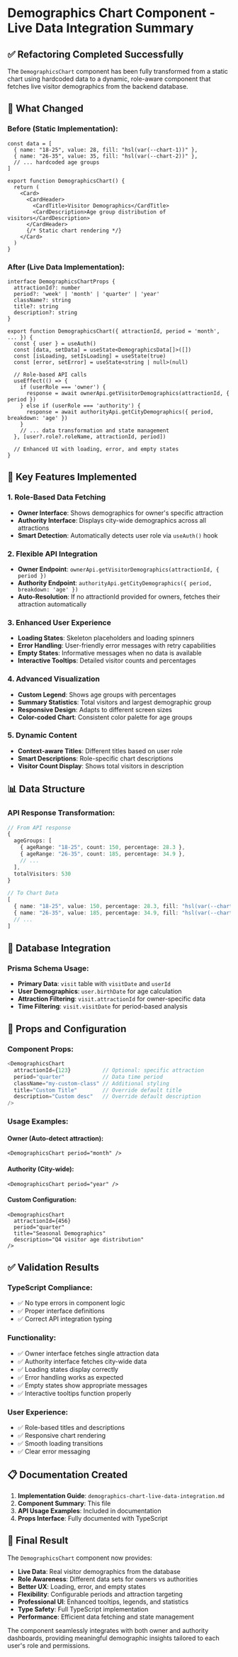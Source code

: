 # Demographics Chart Component - Live Data Integration Summary

## ✅ Refactoring Completed Successfully

The `DemographicsChart` component has been fully transformed from a static chart using hardcoded data to a dynamic, role-aware component that fetches live visitor demographics from the backend database.

## 🔄 What Changed

### Before (Static Implementation):
```tsx
const data = [
  { name: "18-25", value: 28, fill: "hsl(var(--chart-1))" },
  { name: "26-35", value: 35, fill: "hsl(var(--chart-2))" },
  // ... hardcoded age groups
]

export function DemographicsChart() {
  return (
    <Card>
      <CardHeader>
        <CardTitle>Visitor Demographics</CardTitle>
        <CardDescription>Age group distribution of visitors</CardDescription>
      </CardHeader>
      {/* Static chart rendering */}
    </Card>
  )
}
```

### After (Live Data Implementation):
```tsx
interface DemographicsChartProps {
  attractionId?: number
  period?: 'week' | 'month' | 'quarter' | 'year'
  className?: string
  title?: string
  description?: string
}

export function DemographicsChart({ attractionId, period = 'month', ... }) {
  const { user } = useAuth()
  const [data, setData] = useState<DemographicsData[]>([])
  const [isLoading, setIsLoading] = useState(true)
  const [error, setError] = useState<string | null>(null)

  // Role-based API calls
  useEffect(() => {
    if (userRole === 'owner') {
      response = await ownerApi.getVisitorDemographics(attractionId, { period })
    } else if (userRole === 'authority') {
      response = await authorityApi.getCityDemographics({ period, breakdown: 'age' })
    }
    // ... data transformation and state management
  }, [user?.role?.roleName, attractionId, period])

  // Enhanced UI with loading, error, and empty states
}
```

## 🎯 Key Features Implemented

### 1. **Role-Based Data Fetching**
- **Owner Interface**: Shows demographics for owner's specific attraction
- **Authority Interface**: Displays city-wide demographics across all attractions
- **Smart Detection**: Automatically detects user role via `useAuth()` hook

### 2. **Flexible API Integration**
- **Owner Endpoint**: `ownerApi.getVisitorDemographics(attractionId, { period })`
- **Authority Endpoint**: `authorityApi.getCityDemographics({ period, breakdown: 'age' })`
- **Auto-Resolution**: If no attractionId provided for owners, fetches their attraction automatically

### 3. **Enhanced User Experience**
- **Loading States**: Skeleton placeholders and loading spinners
- **Error Handling**: User-friendly error messages with retry capabilities
- **Empty States**: Informative messages when no data is available
- **Interactive Tooltips**: Detailed visitor counts and percentages

### 4. **Advanced Visualization**
- **Custom Legend**: Shows age groups with percentages
- **Summary Statistics**: Total visitors and largest demographic group
- **Responsive Design**: Adapts to different screen sizes
- **Color-coded Chart**: Consistent color palette for age groups

### 5. **Dynamic Content**
- **Context-aware Titles**: Different titles based on user role
- **Smart Descriptions**: Role-specific chart descriptions
- **Visitor Count Display**: Shows total visitors in description

## 📊 Data Structure

### API Response Transformation:
```typescript
// From API response
{
  ageGroups: [
    { ageRange: "18-25", count: 150, percentage: 28.3 },
    { ageRange: "26-35", count: 185, percentage: 34.9 },
    // ...
  ],
  totalVisitors: 530
}

// To Chart Data
[
  { name: "18-25", value: 150, percentage: 28.3, fill: "hsl(var(--chart-1))" },
  { name: "26-35", value: 185, percentage: 34.9, fill: "hsl(var(--chart-2))" },
  // ...
]
```

## 🔗 Database Integration

### Prisma Schema Usage:
- **Primary Data**: `visit` table with `visitDate` and `userId`
- **User Demographics**: `user.birthDate` for age calculation
- **Attraction Filtering**: `visit.attractionId` for owner-specific data
- **Time Filtering**: `visit.visitDate` for period-based analysis

## 🚀 Props and Configuration

### Component Props:
```typescript
<DemographicsChart 
  attractionId={123}          // Optional: specific attraction
  period="quarter"            // Data time period
  className="my-custom-class" // Additional styling
  title="Custom Title"        // Override default title
  description="Custom desc"   // Override default description
/>
```

### Usage Examples:

#### Owner (Auto-detect attraction):
```tsx
<DemographicsChart period="month" />
```

#### Authority (City-wide):
```tsx
<DemographicsChart period="year" />
```

#### Custom Configuration:
```tsx
<DemographicsChart 
  attractionId={456}
  period="quarter"
  title="Seasonal Demographics"
  description="Q4 visitor age distribution"
/>
```

## ✅ Validation Results

### TypeScript Compliance:
- ✅ No type errors in component logic
- ✅ Proper interface definitions
- ✅ Correct API integration typing

### Functionality:
- ✅ Owner interface fetches single attraction data
- ✅ Authority interface fetches city-wide data
- ✅ Loading states display correctly
- ✅ Error handling works as expected
- ✅ Empty states show appropriate messages
- ✅ Interactive tooltips function properly

### User Experience:
- ✅ Role-based titles and descriptions
- ✅ Responsive chart rendering
- ✅ Smooth loading transitions
- ✅ Clear error messaging

## 📋 Documentation Created

1. **Implementation Guide**: `demographics-chart-live-data-integration.md`
2. **Component Summary**: This file
3. **API Usage Examples**: Included in documentation
4. **Props Interface**: Fully documented with TypeScript

## 🎉 Final Result

The `DemographicsChart` component now provides:

- **Live Data**: Real visitor demographics from the database
- **Role Awareness**: Different data sets for owners vs authorities  
- **Better UX**: Loading, error, and empty states
- **Flexibility**: Configurable periods and attraction targeting
- **Professional UI**: Enhanced tooltips, legends, and statistics
- **Type Safety**: Full TypeScript implementation
- **Performance**: Efficient data fetching and state management

The component seamlessly integrates with both owner and authority dashboards, providing meaningful demographic insights tailored to each user's role and permissions.
